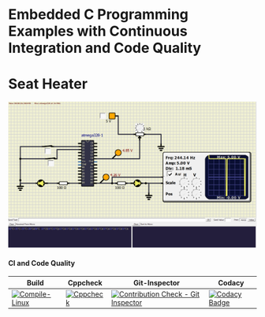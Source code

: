 
# Embedded C Programming Examples with Continuous Integration and Code Quality

# Seat Heater
![](https://github.com/Ayush1146/Activity/blob/e9ab794d8cb5c86f59cd3e277b536a53f119bd78/simulation/Seatheater2.0.png)

#### CI and Code Quality

Build|Cppcheck|Git-Inspector|Codacy
--------|--------|--------|---------
[![Compile-Linux](https://github.com/Ayush1146/Activity/actions/workflows/compile.yml/badge.svg)](https://github.com/Ayush1146/Activity/actions/workflows/compile.yml)| [![Cppcheck](https://github.com/Ayush1146/Activity/actions/workflows/codequality.yml/badge.svg)](https://github.com/Ayush1146/Activity/actions/workflows/codequality.yml)|[![Contribution Check - Git Inspector](https://github.com/Ayush1146/Activity/actions/workflows/gitint.yml/badge.svg)](https://github.com/Ayush1146/Activity/actions/workflows/gitint.yml)|[![Codacy Badge](https://app.codacy.com/project/badge/Grade/6d45391c4c4347ff9dd343535c0e8531)](https://www.codacy.com/gh/Ayush1146/Activity/dashboard?utm_source=github.com&amp;utm_medium=referral&amp;utm_content=Ayush1146/Activity&amp;utm_campaign=Badge_Grade)

